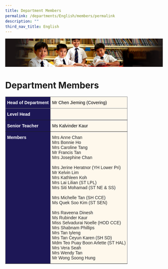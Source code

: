 ```yaml
---
title: Department Members
permalink: /departments/English/members/permalink
description: ""
third_nav_title: English
---
```


![](/images/Sub-banner1.jpg)

Department Members
==================

<style type="text/css">
.tg  {border-collapse:collapse;border-spacing:0;}
.tg td{border-color:black;border-style:solid;border-width:1px;font-family:Arial, sans-serif;font-size:14px;
  overflow:hidden;padding:10px 5px;word-break:normal;}
.tg th{border-color:black;border-style:solid;border-width:1px;font-family:Arial, sans-serif;font-size:14px;
  font-weight:normal;overflow:hidden;padding:10px 5px;word-break:normal;}
.tg .tg-kzp8{background-color:#FEF8EC;border-color:inherit;color:#000000;text-align:left;vertical-align:middle}
.tg .tg-fhxc{background-color:#1D1756;border-color:inherit;color:#FFF;font-weight:bold;text-align:left;vertical-align:top}
.tg .tg-lwkn{background-color:#FEF8EC;border-color:inherit;color:#232323;text-align:left;vertical-align:top}
.tg .tg-k5k0{background-color:#1D1756;border-color:inherit;color:#FFF;font-weight:bold;text-align:left;vertical-align:middle}
.tg .tg-t09o{background-color:#FEF8EC;border-color:inherit;color:#000000;text-align:left;vertical-align:top}
</style>
<table class="tg">
<thead>
  <tr>
    <th class="tg-k5k0"><span style="color:#FFF;background-color:#1D1756">Head of Department</span></th>
    <th class="tg-t09o"><span style="color:#000;background-color:transparent">Mr Chen Jieming (Covering)</span></th>
  </tr>
</thead>
<tbody>
  <tr>
    <td class="tg-k5k0"><span style="color:#FFF;background-color:#1D1756">Level Head</span></td>
    <td class="tg-t09o"></td>
  </tr>
  <tr>
    <td class="tg-k5k0"><span style="color:#FFF;background-color:#1D1756">Senior Teacher</span></td>
    <td class="tg-kzp8"><span style="color:#000;background-color:transparent">Ms Kalvinder Kaur</span><br></td>
  </tr>
  <tr>
    <td class="tg-fhxc"><span style="color:#FFF;background-color:#1D1756">Members </span></td>
    <td class="tg-lwkn"><span style="color:#232323;background-color:initial">Mrs Anne Chan</span><br><span style="color:#232323;background-color:initial">Mrs Bonnie Ho</span><br><span style="color:#232323;background-color:initial">Mrs Caroline Tang</span><br><span style="color:#232323;background-color:initial">Mr Francis Tan</span><br><span style="color:#232323;background-color:initial">Mrs Josephine Chan</span><br><br><span style="color:#232323;background-color:initial">Mrs Jerine Heratnor (YH Lower Pri)</span><br><span style="color:#232323;background-color:initial">Mr Kelvin Lim</span><br><span style="color:#232323;background-color:initial">Mrs Kathleen Koh</span><br>Mrs Lai Lilian (ST LPL)<br>Mrs Siti Mohamad (ST NE &amp; SS)<br><br>Mrs Michelle Tan (SH CCE)<br><span style="background-color:transparent">Ms Quek Soo Kim (ST SEN)</span><br><br><span style="color:#232323;background-color:initial">Mrs Raveena Dinesh</span><br><span style="color:#232323;background-color:initial">Ms Rubinder Kaur</span><br><span style="color:#232323;background-color:initial">Miss Selvadurai Noelle (HOD CCE)</span><br><span style="color:#232323;background-color:initial">Mrs Shabnam Phillips</span><br><span style="color:#232323;background-color:initial">Mrs Tan Iyleng</span><br><span style="color:#232323;background-color:initial">Mrs Tan Ceyun Karen (SH SD)</span><br><span style="background-color:transparent">Mdm Teo Puay Boon Arlette (ST HAL)</span><span style="color:#232323;background-color:initial"> </span><br><span style="color:#232323;background-color:initial">Mrs Vera Seah</span><br><span style="color:#232323;background-color:initial">Mrs Wendy Tan</span><br><span style="color:#232323;background-color:initial">Mr Wong Soong Hung</span></td>
  </tr>
</tbody>
</table>